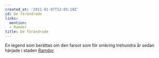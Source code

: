 ```yaml
---
created_at: '2011-01-07T12:05:10Z'
id: De förändrade
links:
  mention:
  - Ramdor
title: De förändrade
---
```


En legend som berättas om den farsot som för omkring trehundra år sedan härjade i staden [Ramdor].

  [Ramdor]: Ramdor
